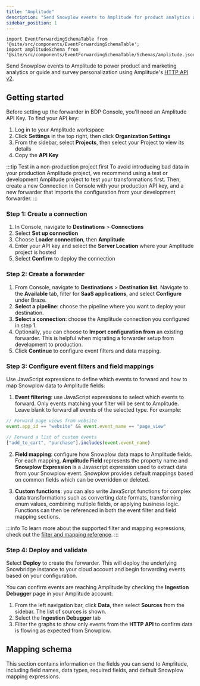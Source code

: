 ```yaml
---
title: "Amplitude"
description: "Send Snowplow events to Amplitude for product analytics and behavioral insights using the HTTP API v2 with support for event tracking and user properties."
sidebar_position: 1
---
```


```mdx-code-block
import EventForwardingSchemaTable from '@site/src/components/EventForwardingSchemaTable';
import amplitudeSchema from '@site/src/components/EventForwardingSchemaTable/Schemas/amplitude.json';
```

Send Snowplow events to Amplitude to power product and marketing analytics or guide and survey personalization using Amplitude's [HTTP API v2](https://www.docs.developers.amplitude.com/analytics/apis/http-v2-api/).

## Getting started

Before setting up the forwarder in BDP Console, you'll need an Amplitude API Key. To find your API key:

1. Log in to your Amplitude workspace
2. Click **Settings** in the top right, then click **Organization Settings**
3. From the sidebar, select **Projects**, then select your Project to view its details
4. Copy the **API Key**

:::tip Test in a non-production project first
To avoid introducing bad data in your production Amplitude project, we recommend using a test or development Amplitude project to test your transformations first. Then, create a new Connection in Console with your production API key, and a new forwarder that imports the configuration from your development forwarder.
:::

### Step 1: Create a connection

1. In Console, navigate to **Destinations** > **Connections**
2. Select **Set up connection**
3. Choose **Loader connection**, then **Amplitude**
4. Enter your API key and select the **Server Location** where your Amplitude project is hosted
5. Select **Confirm** to deploy the connection

### Step 2: Create a forwarder

1. From Console, navigate to **Destinations** > **Destination list**. Navigate to the **Available** tab, filter for **SaaS applications**, and select **Configure** under Braze.
2. **Select a pipeline**: choose the pipeline where you want to deploy your destination.
3. **Select a connection**: choose the Amplitude connection you configured in step 1.
4. Optionally, you can choose to **Import configuration from** an existing forwarder. This is helpful when migrating a forwarder setup from development to production.
5. Click **Continue** to configure event filters and data mapping.

### Step 3: Configure event filters and field mappings

Use JavaScript expressions to define which events to forward and how to map Snowplow data to Amplitude fields:

1. **Event filtering**: use JavaScript expressions to select which events to forward. Only events matching your filter will be sent to Amplitude. Leave blank to forward all events of the selected type. For example:
  ```javascript
  // Forward page views from website
  event.app_id == "website" && event.event_name == "page_view"

  // Forward a list of custom events
  ["add_to_cart", "purchase"].includes(event.event_name)
  ```
2. **Field mapping**: configure how Snowplow data maps to Amplitude fields. For each mapping, **Amplitude Field** represents the property name and **Snowplow Expression** is a Javascript expression used to extract data from your Snowplow event. Snowplow provides default mappings based on common fields which can be overridden or deleted.
<!-- TODO: add screenshot -->
3. **Custom functions**: you can also write JavaScript functions for complex data transformations such as converting date formats, transforming enum values, combining multiple fields, or applying business logic. Functions can then be referenced in both the event filter and field mapping sections.

:::info
To learn more about the supported filter and mapping expressions, check out the [filter and mapping reference](/docs/destinations/forwarding-events/reference/index.md).
:::

### Step 4: Deploy and validate

Select **Deploy** to create the forwarder. This will deploy the underlying Snowbridge instance to your cloud account and begin forwarding events based on your configuration.

You can confirm events are reaching Amplitude by checking the **Ingestion Debugger** page in your Amplitude account:

1. From the left navigation bar, click **Data**, then select **Sources** from the sidebar. The list of sources is shown.
2. Select the **Ingestion Debugger** tab
3. Filter the graphs to show only events from the **HTTP API** to confirm data is flowing as expected from Snowplow.

## Mapping schema

This section contains information on the fields you can send to Amplitude, including field names, data types, required fields, and default Snowplow mapping expressions.

<EventForwardingSchemaTable schema={amplitudeSchema}/>
